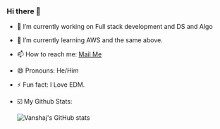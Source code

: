 ### Hi there 👋

<!--
**vanshajtyagi/vanshajtyagi** is a ✨ _special_ ✨ repository because its `README.md` (this file) appears on your GitHub profile.

Here are some ideas to get you started:
-->
- 🔭 I’m currently working on Full stack development and DS and Algo
- 🌱 I’m currently learning AWS and the same above.
- 📫 How to reach me: [Mail Me](mailto:vtyagi2@stevens.edu)
- 😄 Pronouns: He/Him
- ⚡ Fun fact: I Love EDM.
- ☑️ My Github Stats:



     ![Vanshaj's GitHub stats](https://github-readme-stats.vercel.app/api?username=vanshajtyagi&show_icons=true&theme=midnight-purple&count_private=true)


<!--

- 👯 I’m looking to collaborate on ...
- 🤔 I’m looking for help with ...
- 💬 Ask me about ...
-  -->
